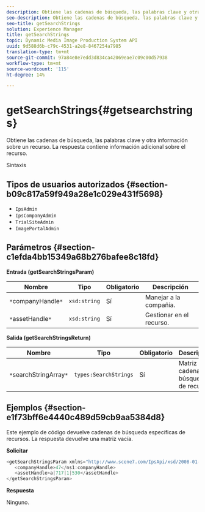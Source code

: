 ```yaml
---
description: Obtiene las cadenas de búsqueda, las palabras clave y otra información sobre un recurso. La respuesta contiene información adicional sobre el recurso.
seo-description: Obtiene las cadenas de búsqueda, las palabras clave y otra información sobre un recurso. La respuesta contiene información adicional sobre el recurso.
seo-title: getSearchStrings
solution: Experience Manager
title: getSearchStrings
topic: Dynamic Media Image Production System API
uuid: 9d588d6b-c79c-4531-a2e8-8467254a7985
translation-type: tm+mt
source-git-commit: 97a84e8e7edd3d834ca42069eae7c09c00d57938
workflow-type: tm+mt
source-wordcount: '115'
ht-degree: 14%

---
```



# getSearchStrings{#getsearchstrings}

Obtiene las cadenas de búsqueda, las palabras clave y otra información sobre un recurso. La respuesta contiene información adicional sobre el recurso.

Sintaxis

## Tipos de usuarios autorizados {#section-b09c817a59f949a28e1c029e431f5698}

* `IpsAdmin`
* `IpsCompanyAdmin`
* `TrialSiteAdmin`
* `ImagePortalAdmin`

## Parámetros {#section-c1efda4bb15349a68b276bafee8c18fd}

**Entrada (getSearchStringsParam)**

| Nombre | Tipo | Obligatorio | Descripción |
|---|---|---|---|
| `*`companyHandle`*` | `xsd:string` | Sí | Manejar a la compañía. |
| `*`assetHandle`*` | `xsd:string` | Sí | Gestionar en el recurso. |

**Salida (getSearchStringsReturn)**

| Nombre | Tipo | Obligatorio | Descripción |
|---|---|---|---|
| `*`searchStringArray`*` | `types:SearchStrings` | Sí | Matriz de cadenas de búsqueda de recursos. |

## Ejemplos {#section-e1f73bff6e4440c489d59cb9aa5384d8}

Este ejemplo de código devuelve cadenas de búsqueda específicas de recursos. La respuesta devuelve una matriz vacía.

**Solicitar**

```java
<getSearchStringsParam xmlns="http://www.scene7.com/IpsApi/xsd/2008-01-15">
   <companyHandle>47</ns1:companyHandle>
   <assetHandle>a|717|1|530</assetHandle>
</getSearchStringsParam>
```

**Respuesta**

Ninguno.
